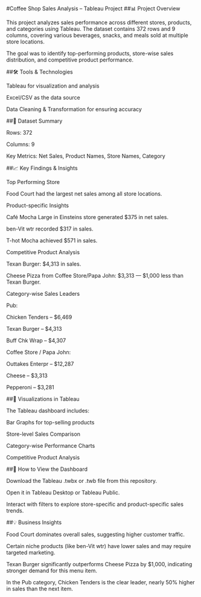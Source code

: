 #Coffee Shop Sales Analysis – Tableau Project
##📊 Project Overview

This project analyzes sales performance across different stores, products, and categories using Tableau. The dataset contains 372 rows and 9 columns, covering various beverages, snacks, and meals sold at multiple store locations.

The goal was to identify top-performing products, store-wise sales distribution, and competitive product performance.

##🛠 Tools & Technologies

Tableau for visualization and analysis

Excel/CSV as the data source

Data Cleaning & Transformation for ensuring accuracy

##📂 Dataset Summary

Rows: 372

Columns: 9

Key Metrics: Net Sales, Product Names, Store Names, Category

##📈 Key Findings & Insights

Top Performing Store

Food Court had the largest net sales among all store locations.

Product-specific Insights

Café Mocha Large in Einsteins store generated $375 in net sales.

ben-Vit wtr recorded $317 in sales.

T-hot Mocha achieved $571 in sales.

Competitive Product Analysis

Texan Burger: $4,313 in sales.

Cheese Pizza from Coffee Store/Papa John: $3,313 — $1,000 less than Texan Burger.

Category-wise Sales Leaders

Pub:

Chicken Tenders – $6,469

Texan Burger – $4,313

Buff Chk Wrap – $4,307

Coffee Store / Papa John:

Outtakes Enterpr – $12,287

Cheese – $3,313

Pepperoni – $3,281

##📌 Visualizations in Tableau

The Tableau dashboard includes:

Bar Graphs for top-selling products

Store-level Sales Comparison

Category-wise Performance Charts

Competitive Product Analysis

##🚀 How to View the Dashboard

Download the Tableau .twbx or .twb file from this repository.

Open it in Tableau Desktop or Tableau Public.

Interact with filters to explore store-specific and product-specific sales trends.

##💡 Business Insights

Food Court dominates overall sales, suggesting higher customer traffic.

Certain niche products (like ben-Vit wtr) have lower sales and may require targeted marketing.

Texan Burger significantly outperforms Cheese Pizza by $1,000, indicating stronger demand for this menu item.

In the Pub category, Chicken Tenders is the clear leader, nearly 50% higher in sales than the next item.
